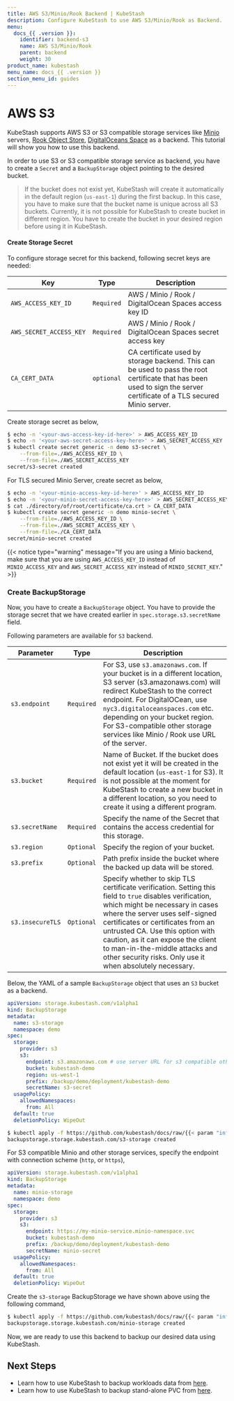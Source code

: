 ```yaml
---
title: AWS S3/Minio/Rook Backend | KubeStash
description: Configure KubeStash to use AWS S3/Minio/Rook as Backend.
menu:
  docs_{{ .version }}:
    identifier: backend-s3
    name: AWS S3/Minio/Rook
    parent: backend
    weight: 30
product_name: kubestash
menu_name: docs_{{ .version }}
section_menu_id: guides
---
```


# AWS S3

KubeStash supports AWS S3 or S3 compatible storage services like [Minio](https://minio.io/) servers, [Rook Object Store](https://rook.io/docs/rook/v0.9/ceph-object.html), [DigitalOceans Space](https://www.digitalocean.com/products/spaces/) as a backend. This tutorial will show you how to use this backend.

In order to use S3 or S3 compatible storage service as backend, you have to create a `Secret` and a `BackupStorage` object pointing to the desired bucket.

>If the bucket does not exist yet, KubeStash will create it automatically in the default region (`us-east-1`) during the first backup. In this case, you have to make sure that the bucket name is unique across all S3 buckets. Currently, it is not possible for KubeStash to create bucket in different region. You have to create the bucket in your desired region before using it in KubeStash.

#### Create Storage Secret

To configure storage secret for this backend, following secret keys are needed:

| Key                     | Type       | Description                                                                                                                                                            |
| ----------------------- | ---------- | ---------------------------------------------------------------------------------------------------------------------------------------------------------------------- |
| `AWS_ACCESS_KEY_ID`     | `Required` | AWS / Minio / Rook / DigitalOcean Spaces access key ID                                                                                                                 |
| `AWS_SECRET_ACCESS_KEY` | `Required` | AWS / Minio / Rook / DigitalOcean Spaces secret access key                                                                                                             |
| `CA_CERT_DATA`          | `optional` | CA certificate used by storage backend. This can be used to pass the root certificate that has been used to sign the server certificate of a TLS secured Minio server. |

Create storage secret as below,

```bash
$ echo -n '<your-aws-access-key-id-here>' > AWS_ACCESS_KEY_ID
$ echo -n '<your-aws-secret-access-key-here>' > AWS_SECRET_ACCESS_KEY
$ kubectl create secret generic -n demo s3-secret \
    --from-file=./AWS_ACCESS_KEY_ID \
    --from-file=./AWS_SECRET_ACCESS_KEY
secret/s3-secret created
```

For TLS secured Minio Server, create secret as below,

```bash
$ echo -n '<your-minio-access-key-id-here>' > AWS_ACCESS_KEY_ID
$ echo -n '<your-minio-secret-access-key-here>' > AWS_SECRET_ACCESS_KEY
$ cat ./directory/of/root/certificate/ca.crt > CA_CERT_DATA
$ kubectl create secret generic -n demo minio-secret \
    --from-file=./AWS_ACCESS_KEY_ID \
    --from-file=./AWS_SECRET_ACCESS_KEY \
    --from-file=./CA_CERT_DATA
secret/minio-secret created
```

{{< notice type="warning" message="If you are using a Minio backend, make sure that you are using `AWS_ACCESS_KEY_ID` instead of `MINIO_ACCESS_KEY` and `AWS_SECRET_ACCESS_KEY` instead of `MINIO_SECRET_KEY`." >}}

### Create BackupStorage

Now, you have to create a `BackupStorage` object. You have to provide the storage secret that we have created earlier in `spec.storage.s3.secretName` field.

Following parameters are available for `S3` backend.

| Parameter        | Type       | Description                                                                                                                                                                                                                                                                                                                          |
|------------------| ---------- |--------------------------------------------------------------------------------------------------------------------------------------------------------------------------------------------------------------------------------------------------------------------------------------------------------------------------------------|
| `s3.endpoint`    | `Required` | For S3, use `s3.amazonaws.com`. If your bucket is in a different location, S3 server (s3.amazonaws.com) will redirect KubeStash to the correct endpoint. For DigitalOCean, use `nyc3.digitaloceanspaces.com` etc. depending on your bucket region. For S3-compatible other storage services like Minio / Rook use URL of the server. |
| `s3.bucket`      | `Required` | Name of Bucket. If the bucket does not exist yet it will be created in the default location (`us-east-1` for S3). It is not possible at the moment for KubeStash to create a new bucket in a different location, so you need to create it using a different program.                                                                 |
| `s3.secretName`  | `Required` | Specify the name of the Secret that contains the access credential for this storage.                                                                                                                                                                                                                                                 |
| `s3.region`      | `Optional` | Specify the region of your bucket.                                                                                                                                                                                                                                                                                                   |
| `s3.prefix`      | `Optional` | Path prefix inside the bucket where the backed up data will be stored.                                                                                                                                                                                                                                                               |
| `s3.insecureTLS` | `Optional` | Specify whether to skip TLS certificate verification. Setting this field to `true` disables verification, which might be necessary in cases where the server uses self-signed certificates or certificates from an untrusted CA. Use this option with caution, as it can expose the client to man-in-the-middle attacks and other security risks. Only use it when absolutely necessary. |

Below, the YAML of a sample `BackupStorage` object that uses an `S3` bucket as a backend.

```yaml
apiVersion: storage.kubestash.com/v1alpha1
kind: BackupStorage
metadata:
  name: s3-storage
  namespace: demo
spec:
  storage:
    provider: s3
    s3:
      endpoint: s3.amazonaws.com # use server URL for s3 compatible other storage service
      bucket: kubestash-demo
      region: us-west-1
      prefix: /backup/demo/deployment/kubestash-demo
      secretName: s3-secret
  usagePolicy:
    allowedNamespaces:
      from: All
  default: true
  deletionPolicy: WipeOut
```
```bash
$ kubectl apply -f https://github.com/kubestash/docs/raw/{{< param "info.version" >}}/docs/guides/backends/s3/examples/s3.yaml
backupstorage.storage.kubestash.com/s3-storage created
```
For S3 compatible Minio and other storage services, specify the endpoint with connection scheme (`http`, or `https`),

```yaml
apiVersion: storage.kubestash.com/v1alpha1
kind: BackupStorage
metadata:
  name: minio-storage
  namespace: demo
spec:
  storage:
    provider: s3
    s3:
      endpoint: https://my-minio-service.minio-namespace.svc
      bucket: kubestash-demo
      prefix: /backup/demo/deployment/kubestash-demo
      secretName: minio-secret
  usagePolicy:
    allowedNamespaces:
      from: All
  default: true
  deletionPolicy: WipeOut
```

Create the `s3-storage` BackupStorage we have shown above using the following command,

```bash
$ kubectl apply -f https://github.com/kubestash/docs/raw/{{< param "info.version" >}}/docs/guides/backends/s3/examples/minio.yaml
backupstorage.storage.kubestash.com/minio-storage created
```

Now, we are ready to use this backend to backup our desired data using KubeStash.

## Next Steps

- Learn how to use KubeStash to backup workloads data from [here](/docs/guides/workloads/overview/index.md).
- Learn how to use KubeStash to backup stand-alone PVC from [here](/docs/guides/volumes/overview/index.md).
